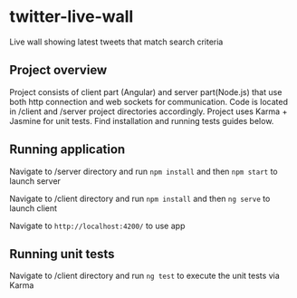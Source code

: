 # twitter-live-wall
Live wall showing latest tweets that match search criteria

## Project overview
Project consists of client part (Angular) and server part(Node.js) that use both http connection and web sockets for communication. Code is located in /client and /server project directories accordingly. Project uses Karma + Jasmine for unit tests. Find installation and running tests guides below.

## Running application

Navigate to /server directory and run `npm install` and then `npm start` to launch server

Navigate to /client directory and run `npm install` and then `ng serve` to launch client

Navigate to `http://localhost:4200/` to use app

## Running unit tests

Navigate to /client directory and run `ng test` to execute the unit tests via Karma
